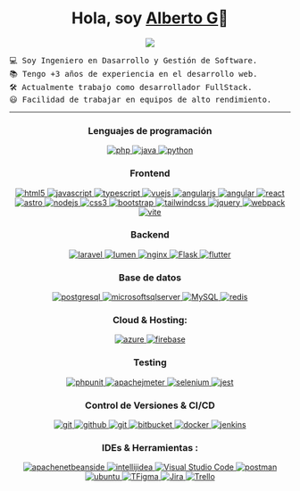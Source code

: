 <p align="center">
  <h1 align="center">Hola, soy <a href="https://github.com/ALbertoG">Alberto G</a>👋</h1>
</p>
<p align="center">
  <a href="https://github.com/DenverCoder1/readme-typing-svg">
    <img src="https://readme-typing-svg.herokuapp.com?lines=Desarrollador+Full+Stack;En+constante+aprendizaje&center=true&width=500&height=50">
  </a>
</p>


<pre>
💻 Soy Ingeniero en Dasarrollo y Gestión de Software.
📚 Tengo +3 años de experiencia en el desarrollo web.
🛠️ Actualmente trabajo como desarrollador FullStack.
😃 Facilidad de trabajar en equipos de alto rendimiento.
</pre>
<hr>

<h3 align="center">Lenguajes de programación </h3>
<p align="center">
 <a href="https://www.php.net" target="_blank"> 
    <img src="https://img.shields.io/badge/Php-FFFFBF.svg?style=for-the-badge&logo=php&logoColor=purple" 
      alt="php"/> 
  </a>
  
  <a href="https://www.java.com" target="_blank"> 
    <img src="https://img.shields.io/badge/Java-007396.svg?style=for-the-badge&logo=java&logoColor=white" 
      alt="java"/> 
  </a>

   <a href="https://www.python.org/" target="_blank"> 
    <img src="https://img.shields.io/badge/python-3776AB.svg?style=for-the-badge&logo=python&logoColor=white" 
      alt="python"/> 
  </a> 
 
</p>

<h3 align="center">Frontend</h3>
<p align="center">

  <a href="https://www.w3.org/html/" target="_blank"> 
    <img src="https://img.shields.io/badge/html5-E34F26.svg?style=for-the-badge&logo=html5&logoColor=black"
      alt="html5"/> 
  </a>
  
  <a href="https://developer.mozilla.org/en-US/docs/Web/JavaScript" target="_blank"> 
    <img src="https://img.shields.io/badge/Javascript-F7DF1E.svg?style=for-the-badge&logo=javascript&logoColor=black"
      alt="javascript"/> 
  </a>
  
   <a href="https://www.typescriptlang.org/" target="_blank"> 
    <img src="https://img.shields.io/badge/typescript-3178C6.svg?style=for-the-badge&logo=typescript&logoColor=white"
      alt="typescript"/>
  </a>
  
  <a href="https://vuejs.org/" target="_blank"> 
    <img src="https://img.shields.io/badge/vuejs-4FC08D.svg?style=for-the-badge&logo=vuedotjs&logoColor=black"
      alt="vuejs"/> 
  </a>

  <a href="https://angularjs.org/" target="_blank"> 
    <img src="https://img.shields.io/badge/angularjs-F3DF49.svg?style=for-the-badge&logo=angulardotjs&logoColor=black"
      alt="angularjs"/> 
  </a>

  <a href="https://angular.io/" target="_blank"> 
    <img src="https://img.shields.io/badge/angular-FF2D20.svg?style=for-the-badge&logo=angular&logoColor=black"
      alt="angular"/> 
  </a>

  <a href="https://reactjs.org/" target="_blank"> 
    <img src="https://img.shields.io/badge/reactjs-61DAFB.svg?style=for-the-badge&logo=react&logoColor=black"
      alt="react"/> 
  </a>

  <a href="https://astro.build/" target="_blank"> 
    <img src="https://img.shields.io/badge/astro-BC52EE.svg?style=for-the-badge&logo=astro&logoColor=black"
      alt="astro"/> 
  </a>

  <a href="https://nodejs.org" target="_blank"> 
    <img src="https://img.shields.io/badge/node.js-339933.svg?style=for-the-badge&logo=nodedotjs&logoColor=white"
      alt="nodejs"/> 
  </a>
  
  <a href="https://www.w3schools.com/css/" target="_blank">
    <img src="https://img.shields.io/badge/css-1572B6.svg?style=for-the-badge&logo=css3&logoColor=white"
      alt="css3"/>
  </a>
  
  <a href="https://getbootstrap.com" target="_blank">
    <img src="https://img.shields.io/badge/bootstrap-7952B3.svg?style=for-the-badge&logo=bootstrap&logoColor=white"
      alt="bootstrap"/>
  </a>

   <a href="https://tailwindcss.com/" target="_blank">
    <img src="https://img.shields.io/badge/tailwindcss-06B6D4.svg?style=for-the-badge&logo=tailwindcss&logoColor=white"
      alt="tailwindcss"/>
  </a>
  
  <a href="https://jquery.com/" target="_blank">
    <img src="https://img.shields.io/badge/jquery-0769AD.svg?style=for-the-badge&logo=jquery&logoColor=white" alt="jquery"/> 
  </a>
  
  <a href="https://webpack.js.org" target="_blank">
    <img src="https://img.shields.io/badge/webpack-8DD6F9.svg?style=for-the-badge&logo=webpack&logoColor=black"
      alt="webpack"/>
  </a>

  <a href="https://vitejs.dev/" target="_blank"> 
    <img src="https://img.shields.io/badge/vite-646CFF.svg?style=for-the-badge&logo=vite&logoColor=white"
      alt="vite"/> 
  </a>
  
</p>

<h3 align="center">Backend</h3>
<p align="center">

   <a href="https://laravel.com/" target="_blank"> 
    <img src="https://img.shields.io/badge/laravel-FF2D20.svg?style=for-the-badge&logo=laravel&logoColor=white"
      alt="laravel"/> 
   </a>
     
  <!-- <a href="https://spring.io/" target="_blank"> 
    <img src="https://img.shields.io/badge/spring%20boot-6DB33F.svg?style=for-the-badge&logo=springboot&logoColor=white" alt="spring Boot" /> 
  </a> -->

   <a href="https://lumen.laravel.com/docs/10.x" target="_blank"> 
    <img src="https://img.shields.io/badge/lumen-E74430.svg?style=for-the-badge&logo=lumen&logoColor=white"
      alt="lumen"/> 
   </a>

  <a href="https://www.nginx.com" target="_blank"> 
    <img src="https://img.shields.io/badge/nginx-009639.svg?style=for-the-badge&logo=nginx&logoColor=white" 
      alt="nginx"/> 
  </a>

  <a href="https://flask.palletsprojects.com/en/stable/" target="_blank"> 
    <img src="https://img.shields.io/badge/flask-000000.svg?style=for-the-badge&logo=flask&logoColor=white" alt="Flask" /> 
  </a>

  

  <a href="https://flutter.dev/" target="_blank"> 
    <img src="https://img.shields.io/badge/flutter-02569B.svg?style=for-the-badge&logo=flutter&logoColor=white" 
      alt="flutter"/> 
  </a> 
  
</p>

<h3 align="center">Base de datos</h3>
<p align="center">
  <a href="https://www.postgresql.org" target="_blank"> 
    <img src="https://img.shields.io/badge/postgreSQL-4169E1.svg?style=for-the-badge&logo=postgresql&logoColor=white"
      alt="postgresql"/> 
  </a>
  
  <a href="https://www.postgresql.org" target="_blank"> 
    <img src="https://img.shields.io/badge/microsoftsqlserver-CC2927.svg?style=for-the-badge&logo=microsoftsqlserver&logoColor=white"
      alt="microsoftsqlserver"/> 
  </a>

  <a href="https://www.mysql.com/">
   <img alt="MySQL" src="https://img.shields.io/badge/MySQL-00000F?style=for-the-badge&logo=mysql&logoColor=white">
  </a>
  
  <a href="https://redis.io" target="_blank"> 
    <img src="https://img.shields.io/badge/redis-DC382D.svg?style=for-the-badge&logo=redis&logoColor=white"
      alt="redis"/>
  </a>
 <!-- <a href="https://www.sqlite.org/" target="_blank"> 
    <img src="https://img.shields.io/badge/sqlite-003B57.svg?style=for-the-badge&logo=sqlite&logoColor=white"
      alt="sqlite"/> 
  </a> -->
  <!-- <a href="https://www.mongodb.com/" target="_blank"> 
    <img src="https://img.shields.io/badge/mongodb-47A248.svg?style=for-the-badge&logo=mongodb&logoColor=white"
      alt="mongodb"/> -->
  </a> 
</p>

<h3 align="center">Cloud & Hosting:</h3>
<p align="center">
  <a href="https://azure.microsoft.com/en-in/" target="_blank">
    <img  src="https://img.shields.io/badge/Azure-0078D4?style=for-the-badge&logo=microsoftazure&logoColor=white" alt="azure"/> 
  </a>
  <a href="https://firebase.google.com/" target="_blank">
    <img src="https://img.shields.io/badge/firebase-FFCA28.svg?style=for-the-badge&logo=firebase&logoColor=black" alt="firebase"/>
  </a>
</p>

<h3 align="center">Testing</h3>
<p align="center"> 
 
  <a href="https://phpunit.de/index.html" target="_blank"> 
    <img src="https://img.shields.io/badge/phpunit-25A162.svg?style=for-the-badge&logo=phpunit&logoColor=white" alt="phpunit" /> 
  </a> 
  
  <a href="https://jmeter.apache.org/" target="_blank"> 
    <img src="https://img.shields.io/badge/apachejmeter-D22128.svg?style=for-the-badge&logo=apachejmeter&logoColor=white" alt="apachejmeter" /> 
  </a> 

  <a href="https://www.selenium.dev/" target="_blank"> 
    <img src="https://img.shields.io/badge/selenium-43B02A.svg?style=for-the-badge&logo=selenium&logoColor=white" alt="selenium" /> 
  </a>

  <a href="https://jestjs.io/" target="_blank"> 
    <img src="https://img.shields.io/badge/jest-C21325.svg?style=for-the-badge&logo=jest&logoColor=white" alt="jest" /> 
  </a>
  
  
</p>

<h3 align="center">Control de Versiones & CI/CD</h3>
<p align="center">
  
  <a href="https://git-scm.com/" target="_blank">
    <img src="https://img.shields.io/badge/git-F05032.svg?style=for-the-badge&logo=git&logoColor=white"
      alt="git"/>
  </a>
  
  <a href="https://github.com/ELanza-48" target="_blank">
    <img src="https://img.shields.io/badge/github-181717.svg?style=for-the-badge&logo=github&logoColor=white" alt="github" />
  </a>
  
  <a href="https://gitlab.com/Elanza-48" target="_blank">
    <img src="https://img.shields.io/badge/gitlab-181717.svg?style=for-the-badge&logo=gitlab&logoColor=white"
      alt="git"/>
  </a>
  
  <a href="" target="_blank">
    <img src="https://img.shields.io/badge/bitbucket-0052CC.svg?style=for-the-badge&logo=bitbucket&logoColor=white"
      alt="bitbucket"/>
  </a>
  
  <a href="https://www.docker.com/" target="_blank">
    <img src="https://img.shields.io/badge/docker-2496ED.svg?style=for-the-badge&logo=docker&logoColor=white"
      alt="docker"/>
  </a>
  
  <a href="https://www.jenkins.io" target="_blank"> 
    <img src="https://img.shields.io/badge/jenkins-D24939.svg?style=for-the-badge&logo=jenkins&logoColor=white" alt="jenkins"/> 
  </a>
  
</p>

<h3 align="center">IDEs  & Herramientas :</h3>
<p align="center"> 
  
  <a href="https://netbeans.apache.org/front/main/index.html" target="_blank">
    <img src="https://img.shields.io/badge/apachenetbeanside-1B6AC6.svg?style=for-the-badge&logo=apachenetbeanside&logoColor=white" alt="apachenetbeanside"/> 
  </a>

   <a href="https://www.jetbrains.com/es-es/idea/" target="_blank">
    <img src="https://img.shields.io/badge/intellijidea-000000.svg?style=for-the-badge&logo=intellijidea&logoColor=white" alt="intellijidea"/> 
  </a>
  
  <a href="https://code.visualstudio.com/" target="_blank">
    <img alt="Visual Studio Code" src="https://img.shields.io/badge/Visual_Studio_Code-0078D4?style=for-the-badge&logo=visual%20studio%20code&logoColor=white">
  </a>
  
  <a href="https://postman.com" target="_blank"> 
    <img src="https://img.shields.io/badge/postman-FF6C37.svg?style=for-the-badge&logo=postman&logoColor=white" alt="postman"/>
  </a>
  
  <a href="https://ubuntu.com/" target="_blank"> 
    <img src="https://img.shields.io/badge/ubuntu-E95420.svg?style=for-the-badge&logo=ubuntu&logoColor=white" alt="ubuntu"/>
  </a>

  <a href="#">
    <img alt="TFigma" src="https://img.shields.io/badge/Figma-F24E1E?style=for-the-badge&logo=figma&logoColor=white">
  </a>

  <a href="#">
    <img alt="Jira" src="https://img.shields.io/badge/Jira-0052CC?style=for-the-badge&logo=Jira&logoColor=white">
  </a>
  
   <a href="#">
    <img alt="Trello" src="https://img.shields.io/badge/Trello-0052CC?style=for-the-badge&logo=trello&logoColor=white">
  </a>
  
</p>
